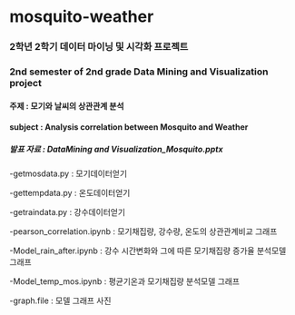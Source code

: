 # mosquito-weather

### 2학년 2학기 데이터 마이닝 및 시각화 프로젝트

### 2nd semester of 2nd grade Data Mining and Visualization project


#### 주제 : 모기와 날씨의 상관관계 분석

#### subject : Analysis correlation between Mosquito and Weather 

##### 발표 자료 : DataMining and Visualization_Mosquito.pptx

-getmosdata.py : 모기데이터얻기

-gettempdata.py : 온도데이터얻기

-getraindata.py : 강수데이터얻기

-pearson_correlation.ipynb : 모기채집량, 강수량, 온도의 상관관계비교 그래프

-Model_rain_after.ipynb : 강수 시간변화와 그에 따른 모기채집량 증가율 분석모델 그래프

-Model_temp_mos.ipynb : 평균기온과 모기채집량 분석모델 그래프

-graph.file : 모델 그래프 사진


